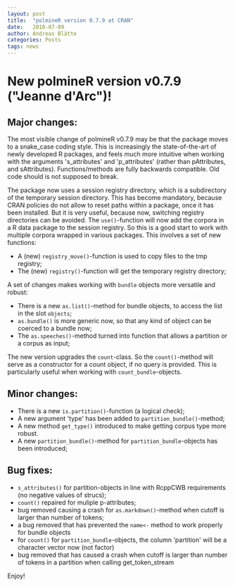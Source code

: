 ```yaml
---
layout: post
title:  "polmineR version 0.7.9 at CRAN"
date:   2018-07-09
author: Andreas Blätte
categories: Posts
tags: news
---
```


# New polmineR version v0.7.9 ("Jeanne d'Arc")!

## Major changes:

The most visible change of polmineR v0.7.9 may be that the package moves to a snake_case coding style. This is increasingly the state-of-the-art of newly developed R packages, and feels much more intuitive when working with the arguments 's_attributes' and 'p_attributes' (rather than pAttributes, and sAttributes). Functions/methods are fully backwards compatible. Old code should is not supposed to break.

The package now uses a session registry directory, which is a subdirectory of the temporary session directory. This has become mandatory, because CRAN policies do not allow to reset paths within a package, once it has been installed. But it is very useful, because now, switching registry directories can be avoided. The `use()`-function will now add the corpora in a R data package to the session registry. So this is a good start to work with multiple corpora wrapped in various packages. This involves a set of new functions:

* A (new) `registry_move()`-function is used to copy files to the tmp registry;
* The (new) `registry()`-function will get the temporary registry directory;

A set of changes makes working with `bundle` objects more versatile and robust:

* There is a new `as.list()`-method for bundle objects, to access the list in the slot `objects`;
* `as.bundle()` is more generic now, so that any kind of object can be coerced to a bundle now;
* The `as.speeches()`-method turned into function that allows a partition or a corpus as input;

The new version upgrades the `count`-class. So the `count()`-method will serve as a constructor for a count object, if no query is provided. This is particularly useful when working with `count_bundle`-objects. 


## Minor changes:

* There is a new `is.partition()`-function (a logical check);
* A new argument 'type' has been added to `partition_bundle()`-method;
* A new method `get_type()` introduced to make getting corpus type more robust.
* A new `partition_bundle()`-method for `partition_bundle`-objects has been introduced;


## Bug fixes:

* `s_attributes()` for partition-objects in line with RcppCWB requirements (no negative values of strucs);
* `count()` repaired for muliple p-attributes;
* bug removed causing a crash for `as.markdown()`-method when cutoff is larger than number of tokens;
* a bug removed that has prevented the `name<-` method to work properly for bundle objects
* for `count()` for `partition_bundle`-objects, the column 'partition' will be a character vector now (not factor)
* bug removed that has caused a crash when cutoff is larger than number of tokens in a partition when calling get_token_stream

Enjoy!
